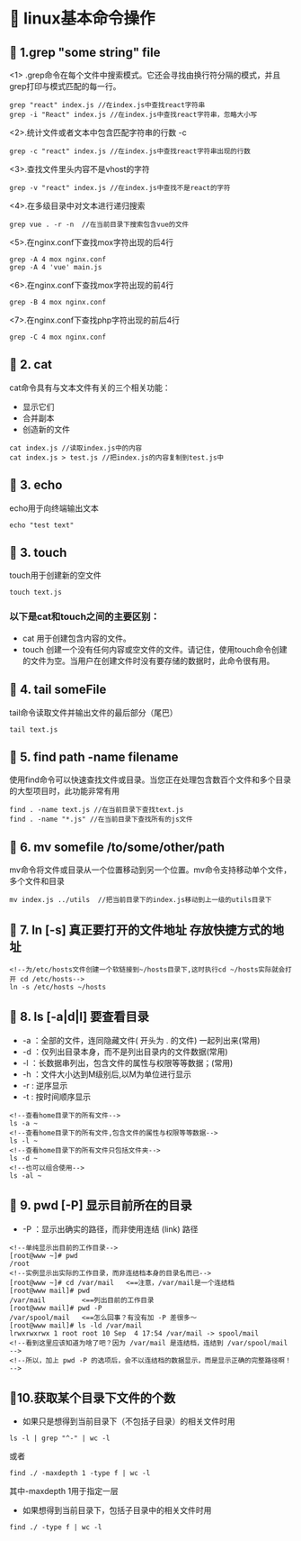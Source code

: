 # :green_book: linux基本命令操作

## :paperclip: 1.grep "some string" file

<1> .grep命令在每个文件中搜索模式。它还会寻找由换行符分隔的模式，并且grep打印与模式匹配的每一行。

```
grep "react" index.js //在index.js中查找react字符串
grep -i "React" index.js //在index.js中查找react字符串，忽略大小写

```
<2>.统计文件或者文本中包含匹配字符串的行数 -c
```
grep -c "react" index.js //在index.js中查找react字符串出现的行数

```
<3>.查找文件里头内容不是vhost的字符
```
grep -v "react" index.js //在index.js中查找不是react的字符

```
<4>.在多级目录中对文本进行递归搜索
```
grep vue . -r -n  //在当前目录下搜索包含vue的文件

```
<5>.在nginx.conf下查找mox字符出现的后4行
```
grep -A 4 mox nginx.conf 
grep -A 4 'vue' main.js 

```
<6>.在nginx.conf下查找mox字符出现的前4行
```
grep -B 4 mox nginx.conf  

```
<7>.在nginx.conf下查找php字符出现的前后4行
```
grep -C 4 mox nginx.conf 

```
## :paperclip: 2. cat
cat命令具有与文本文件有关的三个相关功能：

- 显示它们
- 合并副本
- 创造新的文件

```
cat index.js //读取index.js中的内容
cat index.js > test.js //把index.js的内容复制到test.js中
```
## :paperclip: 3. echo
echo用于向终端输出文本
```
echo "test text"

```
## :paperclip: 3. touch
touch用于创建新的空文件
```
touch text.js

```
### 以下是cat和touch之间的主要区别：

- cat 用于创建包含内容的文件。
- touch 创建一个没有任何内容或空文件的文件。请记住，使用touch命令创建的文件为空。当用户在创建文件时没有要存储的数据时，此命令很有用。


## :paperclip: 4. tail someFile

tail命令读取文件并输出文件的最后部分（尾巴）

```
tail text.js

```
## :paperclip: 5. find path -name filename

使用find命令可以快速查找文件或目录。当您正在处理包含数百个文件和多个目录的大型项目时，此功能非常有用
```
find . -name text.js //在当前目录下查找text.js
find . -name "*.js" //在当前目录下查找所有的js文件

```
## :paperclip: 6. mv somefile /to/some/other/path
mv命令将文件或目录从一个位置移动到另一个位置。mv命令支持移动单个文件，多个文件和目录

```
mv index.js ../utils  //把当前目录下的index.js移动到上一级的utils目录下
```

## :paperclip: 7. ln [-s] 真正要打开的文件地址 存放快捷方式的地址

```
<!--为/etc/hosts文件创建一个软链接到~/hosts目录下,这时执行cd ~/hosts实际就会打开 cd /etc/hosts-->
ln -s /etc/hosts ~/hosts 
```
## :paperclip: 8. ls [-a|d|l]  要查看目录
- -a ：全部的文件，连同隐藏文件( 开头为 . 的文件) 一起列出来(常用)
- -d ：仅列出目录本身，而不是列出目录内的文件数据(常用)
- -l ：长数据串列出，包含文件的属性与权限等等数据；(常用)
- -h ：文件大小达到M级别后,以M为单位进行显示
- -r : 逆序显示
- -t : 按时间顺序显示


```
<!--查看home目录下的所有文件-->
ls -a ~ 
<!--查看home目录下的所有文件,包含文件的属性与权限等等数据-->
ls -l ~  
<!--查看home目录下的所有文件只包括文件夹-->
ls -d ~  
<!--也可以组合使用-->
ls -al ~  
```

## :paperclip: 9. pwd [-P]  显示目前所在的目录
- -P ：显示出确实的路径，而非使用连结 (link) 路径


```
<!--单纯显示出目前的工作目录-->
[root@www ~]# pwd
/root   
<!--实例显示出实际的工作目录，而非连结档本身的目录名而已-->
[root@www ~]# cd /var/mail   <==注意，/var/mail是一个连结档
[root@www mail]# pwd
/var/mail         <==列出目前的工作目录
[root@www mail]# pwd -P
/var/spool/mail   <==怎么回事？有没有加 -P 差很多～
[root@www mail]# ls -ld /var/mail
lrwxrwxrwx 1 root root 10 Sep  4 17:54 /var/mail -> spool/mail
<!--看到这里应该知道为啥了吧？因为 /var/mail 是连结档，连结到 /var/spool/mail -->
<!--所以，加上 pwd -P 的选项后，会不以连结档的数据显示，而是显示正确的完整路径啊！ -->

```
## :paperclip:10.获取某个目录下文件的个数
- 如果只是想得到当前目录下（不包括子目录）的相关文件时用
```
ls -l | grep "^-" | wc -l 
```
 或者
 ```
find ./ -maxdepth 1 -type f | wc -l  
```
其中-maxdepth 1用于指定一层

- 如果想得到当前目录下，包括子目录中的相关文件时用
```
find ./ -type f | wc -l

```